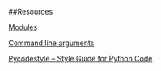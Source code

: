 ##Resources

[Modules](https://docs.python.org/3/tutorial/modules.html)

[Command line arguments](https://docs.python.org/3/tutorial/stdlib.html#command-line-arguments)

[Pycodestyle – Style Guide for Python Code](https://docs.python.org/3.4/library/dis.html)
